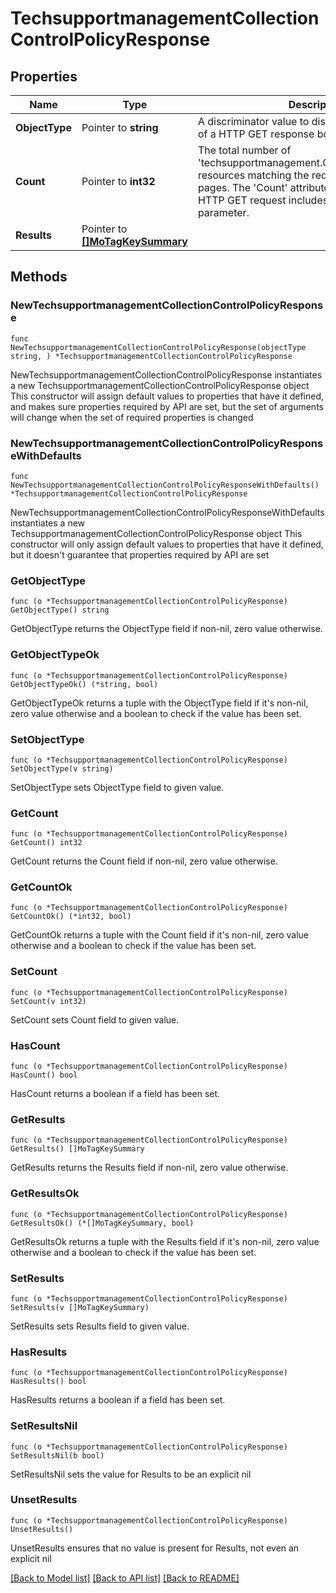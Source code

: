 # TechsupportmanagementCollectionControlPolicyResponse

## Properties

Name | Type | Description | Notes
------------ | ------------- | ------------- | -------------
**ObjectType** | Pointer to **string** | A discriminator value to disambiguate the schema of a HTTP GET response body. | 
**Count** | Pointer to **int32** | The total number of &#39;techsupportmanagement.CollectionControlPolicy&#39; resources matching the request, accross all pages. The &#39;Count&#39; attribute is included when the HTTP GET request includes the &#39;$inlinecount&#39; parameter. | [optional] 
**Results** | Pointer to [**[]MoTagKeySummary**](MoTagKeySummary.md) |  | [optional] 

## Methods

### NewTechsupportmanagementCollectionControlPolicyResponse

`func NewTechsupportmanagementCollectionControlPolicyResponse(objectType string, ) *TechsupportmanagementCollectionControlPolicyResponse`

NewTechsupportmanagementCollectionControlPolicyResponse instantiates a new TechsupportmanagementCollectionControlPolicyResponse object
This constructor will assign default values to properties that have it defined,
and makes sure properties required by API are set, but the set of arguments
will change when the set of required properties is changed

### NewTechsupportmanagementCollectionControlPolicyResponseWithDefaults

`func NewTechsupportmanagementCollectionControlPolicyResponseWithDefaults() *TechsupportmanagementCollectionControlPolicyResponse`

NewTechsupportmanagementCollectionControlPolicyResponseWithDefaults instantiates a new TechsupportmanagementCollectionControlPolicyResponse object
This constructor will only assign default values to properties that have it defined,
but it doesn't guarantee that properties required by API are set

### GetObjectType

`func (o *TechsupportmanagementCollectionControlPolicyResponse) GetObjectType() string`

GetObjectType returns the ObjectType field if non-nil, zero value otherwise.

### GetObjectTypeOk

`func (o *TechsupportmanagementCollectionControlPolicyResponse) GetObjectTypeOk() (*string, bool)`

GetObjectTypeOk returns a tuple with the ObjectType field if it's non-nil, zero value otherwise
and a boolean to check if the value has been set.

### SetObjectType

`func (o *TechsupportmanagementCollectionControlPolicyResponse) SetObjectType(v string)`

SetObjectType sets ObjectType field to given value.


### GetCount

`func (o *TechsupportmanagementCollectionControlPolicyResponse) GetCount() int32`

GetCount returns the Count field if non-nil, zero value otherwise.

### GetCountOk

`func (o *TechsupportmanagementCollectionControlPolicyResponse) GetCountOk() (*int32, bool)`

GetCountOk returns a tuple with the Count field if it's non-nil, zero value otherwise
and a boolean to check if the value has been set.

### SetCount

`func (o *TechsupportmanagementCollectionControlPolicyResponse) SetCount(v int32)`

SetCount sets Count field to given value.

### HasCount

`func (o *TechsupportmanagementCollectionControlPolicyResponse) HasCount() bool`

HasCount returns a boolean if a field has been set.

### GetResults

`func (o *TechsupportmanagementCollectionControlPolicyResponse) GetResults() []MoTagKeySummary`

GetResults returns the Results field if non-nil, zero value otherwise.

### GetResultsOk

`func (o *TechsupportmanagementCollectionControlPolicyResponse) GetResultsOk() (*[]MoTagKeySummary, bool)`

GetResultsOk returns a tuple with the Results field if it's non-nil, zero value otherwise
and a boolean to check if the value has been set.

### SetResults

`func (o *TechsupportmanagementCollectionControlPolicyResponse) SetResults(v []MoTagKeySummary)`

SetResults sets Results field to given value.

### HasResults

`func (o *TechsupportmanagementCollectionControlPolicyResponse) HasResults() bool`

HasResults returns a boolean if a field has been set.

### SetResultsNil

`func (o *TechsupportmanagementCollectionControlPolicyResponse) SetResultsNil(b bool)`

 SetResultsNil sets the value for Results to be an explicit nil

### UnsetResults
`func (o *TechsupportmanagementCollectionControlPolicyResponse) UnsetResults()`

UnsetResults ensures that no value is present for Results, not even an explicit nil

[[Back to Model list]](../README.md#documentation-for-models) [[Back to API list]](../README.md#documentation-for-api-endpoints) [[Back to README]](../README.md)


